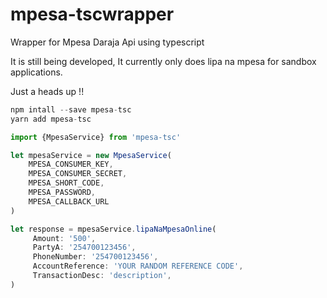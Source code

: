 # mpesa-tscwrapper

Wrapper for Mpesa Daraja Api using typescript

It is still being developed,
It currently only does lipa na mpesa for sandbox applications.

Just a heads up !!

``` javascript
npm intall --save mpesa-tsc
yarn add mpesa-tsc  
```

``` javascript
import {MpesaService} from 'mpesa-tsc'
```

``` javascript
let mpesaService = new MpesaService(
    MPESA_CONSUMER_KEY,  
    MPESA_CONSUMER_SECRET,
    MPESA_SHORT_CODE,
    MPESA_PASSWORD,
    MPESA_CALLBACK_URL
)
```

``` javascript
let response = mpesaService.lipaNaMpesaOnline(
     Amount: '500',
     PartyA: '254700123456',
     PhoneNumber: '254700123456',
     AccountReference: 'YOUR RANDOM REFERENCE CODE',
     TransactionDesc: 'description',
)
```  
